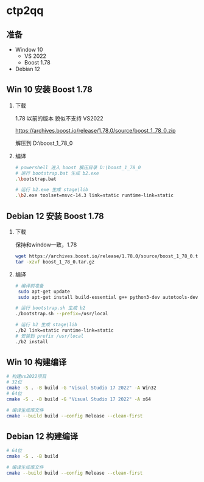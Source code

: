 # ctp2qq

## 准备

- Window 10
    - VS 2022
    - Boost 1.78
- Debian 12

## Win 10 安装 Boost 1.78

1. 下载

   1.78 以前的版本 貌似不支持 VS2022

   https://archives.boost.io/release/1.78.0/source/boost_1_78_0.zip

   解压到 D:\boost_1_78_0

2. 编译

    ```bash 
    # powershell 进入 boost 解压目录 D:\boost_1_78_0
    # 运行 bootstrap.bat 生成 b2.exe
    .\bootstrap.bat
   
    # 运行 b2.exe 生成 stage\lib
    .\b2.exe toolset=msvc-14.3 link=static runtime-link=static
    ```

## Debian 12 安装 Boost 1.78

1. 下载

   保持和window一致，1.78

    ```bash
    wget https://archives.boost.io/release/1.78.0/source/boost_1_78_0.tar.gz
    tar -xzvf boost_1_78_0.tar.gz 
    ```

2. 编译

    ```bash 
    # 编译前准备
     sudo apt-get update
     sudo apt-get install build-essential g++ python3-dev autotools-dev libicu-dev libbz2-dev
   
    # 运行 bootstrap.sh 生成 b2
    ./bootstrap.sh --prefix=/usr/local
   
    # 运行 b2 生成 stage\lib
    ./b2 link=static runtime-link=static
    # 安装到 prefix /usr/local
    ./b2 install
    ```

## Win 10 构建编译

```bash
# 构建vs2022项目
# 32位
cmake -S . -B build -G "Visual Studio 17 2022" -A Win32
# 64位
cmake -S . -B build -G "Visual Studio 17 2022" -A x64

# 编译生成库文件
cmake --build build --config Release --clean-first
```

## Debian 12 构建编译

```bash
# 64位
cmake -S . -B build

# 编译生成库文件
cmake --build build --config Release --clean-first
```
